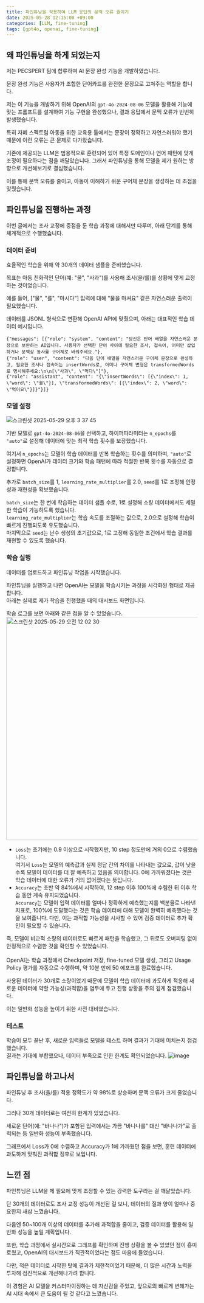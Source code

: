 ```yaml
---
title: 파인튜닝을 적용하여 LLM 응답의 문맥 오류 줄이기
date: 2025-05-28 12:15:00 +09:00
categories: [LLM, fine-tuning]
tags: [gpt4o, openai, fine-tuning]
---
```

## 왜 파인튜닝을 하게 되었는지

저는 PECSPERT 팀에 합류하며 AI 문장 완성 기능을 개발하였습니다.
<br/>

문장 완성 기능은 사용자가 조합한 단어카드를 완전한 문장으로 고쳐주는 역할을 합니다. <br/>

저는 이 기능을 개발하기 위해 OpenAI의 `gpt-4o-2024-08-06` 모델을 활용해 기능에 맞는 프롬프트를 설계하여 기능 구현을 완성했으나, 결과 응답에서 문맥 오류가 빈번히 발생했습니다. <br/>

특히 자폐 스펙트럼 아동을 위한 교육용 툴에서는 문장이 정확하고 자연스러워야 했기 때문에 이런 오류는 큰 문제로 다가왔습니다.<br/>

기존에 제공되는 LLM은 범용적으로 훈련되어 있어 특정 도메인이나 언어 패턴에 맞게 조정이 필요하다는 점을 깨달았습니다. 그래서 파인튜닝을 통해 모델을 제가 원하는 방향으로 개선해보기로 결심했습니다. <br/>

이를 통해 문맥 오류를 줄이고, 아동이 이해하기 쉬운 구어체 문장을 생성하는 데 초점을 맞췄습니다.

## 파인튜닝을 진행하는 과정
이번 글에서는 조사 교정에 중점을 둔 학습 과정에 대해서만 다루며, 아래 단계를 통해 체계적으로 수행했습니다.

### 데이터 준비
효율적인 학습을 위해 약 30개의 데이터 샘플을 준비했습니다. <br/>

목표는 아동 친화적인 단어(예: "물", "사과")를 사용해 조사(을/를)를 상황에 맞게 교정하는 것이었습니다. <br/>

예를 들어, ["물", "를", "마시다"] 입력에 대해 "물을 마셔요" 같은 자연스러운 출력이 필요했습니다. <br/> 

데이터를 JSONL 형식으로 변환해 OpenAI API에 맞췄으며, 아래는 대표적인 학습 데이터 예시입니다.

```jsonl
{"messages": [{"role": "system", "content": "당신은 단어 배열을 자연스러운 문장으로 보완하는 AI입니다. 사용자가 선택한 단어 사이에 필요한 조사, 접속어, 어미만 삽입하거나 문맥상 동사를 구어체로 바꿔주세요."}, 
{"role": "user", "content": "다음 단어 배열을 자연스러운 구어체 문장으로 완성하고, 필요한 조사나 접속어는 insertWords로, 어미나 구어체 변형은 transformedWords로 명시해주세요:\n\n[\"사과\", \"먹다\"]"}, 
{"role": "assistant", "content": "{\"insertWords\": [{\"index\": 1, \"word\": \"를\"}], \"transformedWords\": [{\"index\": 2, \"word\": \"먹어요\"}]}"}]}
```

### 모델 설정

![스크린샷 2025-05-29 오후 3 37 45](https://github.com/user-attachments/assets/e4314014-2707-4ed8-9dcb-60e01b3a976a)

기반 모델로 `gpt-4o-2024-08-06`을 선택하고, 하이퍼파라미터는 `n_epochs`를 `"auto"`로 설정해 데이터에 맞는 최적 학습 횟수를 보장했습니다. <br/>

여기서 `n_epochs`는 모델이 학습 데이터를 반복 학습하는 횟수를 의미하며, `"auto"`로 설정하면 OpenAI가 데이터 크기와 학습 패턴에 따라 적절한 반복 횟수를 자동으로 결정합니다. 
<br/>

추가로 `batch_size`를 1, `learning_rate_multiplier`를 2.0, `seed`를 1로 조정해 안정성과 재현성을 확보했습니다. <br/>

`batch_size`는 한 번에 학습하는 데이터 샘플 수로, 1로 설정해 소량 데이터에서도 세밀한 학습이 가능하도록 했습니다.  <br/>
`learning_rate_multiplier`는 학습 속도를 조절하는 값으로, 2.0으로 설정해 학습이 빠르게 진행되도록 유도했습니다.  <br/>
마지막으로 `seed`는 난수 생성의 초기값으로, 1로 고정해 동일한 조건에서 학습 결과를 재현할 수 있도록 했습니다.

### 학습 실행
데이터를 업로드하고 파인튜닝 작업을 시작했습니다. <br/>

파인튜닝을 실행하고 나면 OpenAI는 모델을 학습시키는 과정을 시각화된 형태로 제공합니다. <br/>
아래는 실제로 제가 학습을 진행했을 때의 대시보드 화면입니다. <br/>

학습 로그를 보면 아래와 같은 점을 알 수 있었습니다.
<img width="587" alt="스크린샷 2025-05-29 오전 12 02 30" src="https://github.com/user-attachments/assets/58bff7ac-fe0d-42e8-9df5-614094ecd27e" />

- `Loss`는 초기에는 0.9 이상으로 시작했지만, 10 step 정도만에 거의 0으로 수렴했습니다.  <br/> 여기서 `Loss`는 모델의 예측값과 실제 정답 간의 차이를 나타내는 값으로, 값이 낮을수록 모델이 데이터를 더 잘 예측하고 있음을 의미합니다. 0에 가까워졌다는 것은 학습 데이터에 대한 오류가 거의 없어졌다는 뜻입니다.
- `Accuracy`는 초반 약 84%에서 시작하여, 12 step 이후 100%에 수렴한 뒤 이후 학습 동안 계속 유지되었습니다.  <br/> `Accuracy`는 모델이 입력 데이터를 얼마나 정확하게 예측했는지를 백분율로 나타낸 지표로, 100%에 도달했다는 것은 학습 데이터에 대해 모델이 완벽히 예측했다는 것을 보여줍니다. 다만, 이는 과적합 가능성을 시사할 수 있어 검증 데이터로 추가 확인이 필요할 수 있습니다.

즉, 모델이 비교적 소량의 데이터로도 빠르게 패턴을 학습했고, 그 뒤로도 오버피팅 없이 안정적으로 수렴한 것을 확인할 수 있었습니다. <br/> <br/>
OpenAI는 학습 과정에서 Checkpoint 저장, fine-tuned 모델 생성, 그리고 Usage Policy 평가를 자동으로 수행하며, 약 10분 만에 50 에포크를 완료했습니다. <br/>

사용된 데이터가 30개로 소량이었기 때문에 모델이 학습 데이터에 과도하게 적응해 새로운 데이터에 약할 가능성(과적합)을 염두에 두고 진행 상황을 주의 깊게 점검했습니다.  <br/>

이는 일반화 성능을 높이기 위한 사전 대비였습니다.

### 테스트
학습이 모두 끝난 후, 새로운 입력들로 모델을 테스트 하며 결과가 기대에 미치는지 점검했습니다. <br/>
결과는 기대에 부합했으나, 데이터 부족으로 인한 한계도 확인되었습니다.
![image](https://github.com/user-attachments/assets/dd9e8fd8-bbda-40a0-bd61-84106c9db38f)


## 파인튜닝을 하고나서 
파인튜닝 후 조사(을/를) 적용 정확도가 약 98%로 상승하며 문맥 오류가 크게 줄었습니다.

그러나 30개 데이터로는 여전히 한계가 있었습니다. <br/>

새로운 단어(예: "바나나")가 포함된 입력에서는 가끔 "바나나를" 대신 "바나나가"로 출력되는 등 일반화 성능이 부족했습니다. <br/>

그래프에서 Loss가 0에 수렴하고 Accuracy가 1에 가까웠던 점을 보면, 훈련 데이터에 과도하게 맞춰진 과적합 징후로 보입니다. 

## 느낀 점
파인튜닝은 LLM을 제 필요에 맞게 조정할 수 있는 강력한 도구라는 걸 깨달았습니다.  <br/>

단 30개의 데이터로도 조사 교정 성능이 개선된 걸 보니, 데이터의 질과 양이 얼마나 중요한지 새삼 느꼈습니다.  <br/>

다음엔 50~100개 이상의 데이터를 추가해 과적합을 줄이고, 검증 데이터를 활용해 일반화 성능을 높일 계획입니다.

또한, 학습 과정에서 실시간으로 그래프를 확인하며 진행 상황을 볼 수 있었던 점이 흥미로웠고, OpenAI의 대시보드가 직관적이었다는 점도 마음에 들었습니다.  <br/>

다만, 적은 데이터로 시작한 탓에 결과가 제한적이었기 때문에, 더 많은 시간과 노력을 투자해 점진적으로 개선해나가려 합니다.  <br/>

이 경험은 AI 모델을 커스터마이징하는 데 자신감을 주었고, 앞으로의 빠르게 변해가는 AI 시대 속에서 큰 도움이 될 것 같다고 느꼈습니다.


 






